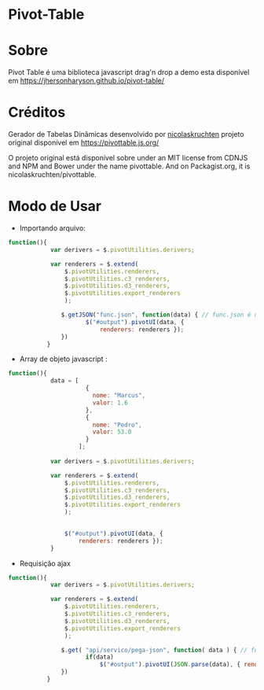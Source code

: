 # Pivot-Table

# Sobre
Pivot Table é uma biblioteca javascript drag'n drop   a demo esta disponível em  https://jhersonharyson.github.io/pivot-table/

# Créditos
Gerador de Tabelas Dinâmicas desenvolvido por [nicolaskruchten](https://github.com/nicolaskruchten/pivottable)
projeto original disponível em https://pivottable.js.org/

O projeto original está disponível sobre under an MIT license from CDNJS and NPM and Bower under the name pivottable. And on Packagist.org, it is nicolaskruchten/pivottable.


# Modo de Usar

* Importando arquivo: 

```javascript
function(){
            var derivers = $.pivotUtilities.derivers;

            var renderers = $.extend(
                $.pivotUtilities.renderers,
                $.pivotUtilities.c3_renderers,
                $.pivotUtilities.d3_renderers,
                $.pivotUtilities.export_renderers
                );

               $.getJSON("func.json", function(data) { // func.json é um arqivo.json
                      $("#output").pivotUI(data, {
                          renderers: renderers });
               })
           }
```

* Array de objeto javascript : 

```javascript
function(){
            data = [
                      {
                        nome: "Marcus", 
                        valor: 1.6
                      },
                      {
                        nome: "Pedro", 
                        valor: 53.0
                      }
                    ];
                    
            var derivers = $.pivotUtilities.derivers;

            var renderers = $.extend(
                $.pivotUtilities.renderers,
                $.pivotUtilities.c3_renderers,
                $.pivotUtilities.d3_renderers,
                $.pivotUtilities.export_renderers
                );

              
                $("#output").pivotUI(data, {
                    renderers: renderers });
            }
```
* Requisição ajax

```javascript
function(){
            var derivers = $.pivotUtilities.derivers;

            var renderers = $.extend(
                $.pivotUtilities.renderers,
                $.pivotUtilities.c3_renderers,
                $.pivotUtilities.d3_renderers,
                $.pivotUtilities.export_renderers
                );

               $.get( "api/servico/pega-json", function( data ) { // func.json é um arqivo.json
                      if(data)
                          $("#output").pivotUI(JSON.parse(data), { renderers: renderers });
               })
           }
```

